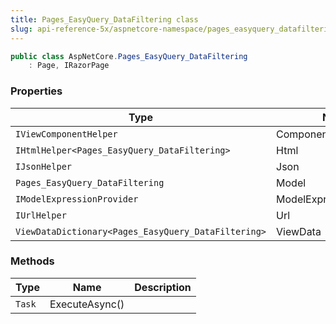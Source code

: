 ```yaml
---
title: Pages_EasyQuery_DataFiltering class
slug: api-reference-5x/aspnetcore-namespace/pages_easyquery_datafiltering-class
---
```


```csharp
public class AspNetCore.Pages_EasyQuery_DataFiltering
    : Page, IRazorPage

```

### Properties

| Type | Name | Description | 
| --- | --- | --- | 
| `IViewComponentHelper` | Component |  | 
| `IHtmlHelper<Pages_EasyQuery_DataFiltering>` | Html |  | 
| `IJsonHelper` | Json |  | 
| `Pages_EasyQuery_DataFiltering` | Model |  | 
| `IModelExpressionProvider` | ModelExpressionProvider |  | 
| `IUrlHelper` | Url |  | 
| `ViewDataDictionary<Pages_EasyQuery_DataFiltering>` | ViewData |  | 


### Methods

| Type | Name | Description | 
| --- | --- | --- | 
| `Task` | ExecuteAsync() |  |